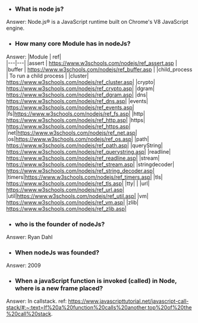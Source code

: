 - ### What is node js?
Answer: Node.js® is a JavaScript runtime built on Chrome's V8 JavaScript engine.
- ### How many core Module has in nodeJs?
Answer: 
|Module  | ref|   
|---|---|
|assert  | https://www.w3schools.com/nodejs/ref_assert.asp  |
|buffer  | https://www.w3schools.com/nodejs/ref_buffer.asp  |
|child_process | To run a child process  |
|cluster| https://www.w3schools.com/nodejs/ref_cluster.asp|
|crypto| https://www.w3schools.com/nodejs/ref_crypto.asp|
|dgram| https://www.w3schools.com/nodejs/ref_dgram.asp|
|dns| https://www.w3schools.com/nodejs/ref_dns.asp|
|events| https://www.w3schools.com/nodejs/ref_events.asp|
|fs|https://www.w3schools.com/nodejs/ref_fs.asp|
|http| https://www.w3schools.com/nodejs/ref_http.asp|
|https| https://www.w3schools.com/nodejs/ref_https.asp|
|net|https://www.w3schools.com/nodejs/ref_net.asp|
|os|https://www.w3schools.com/nodejs/ref_os.asp|
|path| https://www.w3schools.com/nodejs/ref_path.asp|
|queryString| https://www.w3schools.com/nodejs/ref_querystring.asp|
|readline| https://www.w3schools.com/nodejs/ref_readline.asp|
|stream| https://www.w3schools.com/nodejs/ref_stream.asp|
|stringdecoder| https://www.w3schools.com/nodejs/ref_string_decoder.asp|
|timers|https://www.w3schools.com/nodejs/ref_timers.asp|
|tls| https://www.w3schools.com/nodejs/ref_tls.asp|
|tty| |
|url| https://www.w3schools.com/nodejs/ref_url.asp|
|util|https://www.w3schools.com/nodejs/ref_util.asp|
|vm| https://www.w3schools.com/nodejs/ref_vm.asp|
|zlib| https://www.w3schools.com/nodejs/ref_zlib.asp|


- ### who is the founder of nodeJs?
Answer: Ryan Dahl
- ### When nodeJs was founded?
Answer: 2009
- ### When a javaScript function is invoked (called) in Node, where is a new frame placed?
Answer: In callstack. 
ref: https://www.javascripttutorial.net/javascript-call-stack/#:~:text=If%20a%20function%20calls%20another,top%20of%20the%20call%20stack.
